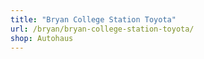 ```yaml
---
title: "Bryan College Station Toyota"
url: /bryan/bryan-college-station-toyota/
shop: Autohaus
---
```

